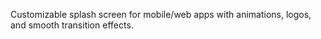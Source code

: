 Customizable splash screen for mobile/web apps with animations, logos, and smooth transition effects.
